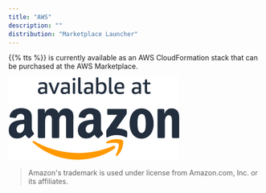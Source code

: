 ```yaml
---
title: "AWS"
description: ""
distribution: "Marketplace Launcher"
---
```


{{% tts %}} is currently available as an AWS CloudFormation stack that can be purchased at the AWS Marketplace.

<!--more-->

![Available at Amazon Badge](available-at-amazon-badge.png)

> Amazon's trademark is used under license from Amazon.com, Inc. or its affiliates.
